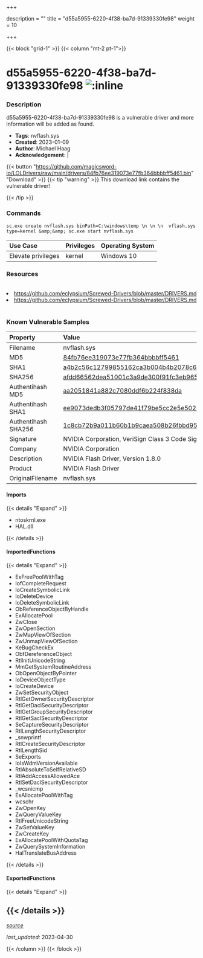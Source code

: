 +++

description = ""
title = "d55a5955-6220-4f38-ba7d-91339330fe98"
weight = 10

+++


{{< block "grid-1" >}}
{{< column "mt-2 pt-1">}}


# d55a5955-6220-4f38-ba7d-91339330fe98 ![:inline](/images/twitter_verified.png) 


### Description

d55a5955-6220-4f38-ba7d-91339330fe98 is a vulnerable driver and more information will be added as found.
- **Tags**: nvflash.sys
- **Created**: 2023-01-09
- **Author**: Michael Haag
- **Acknowledgement**:  | [](https://twitter.com/)

{{< button "https://github.com/magicsword-io/LOLDrivers/raw/main/drivers/84fb76ee319073e77fb364bbbbff5461.bin" "Download" >}}
{{< tip "warning" >}}
This download link contains the vulnerable driver!

{{< /tip >}}

### Commands

```
sc.exe create nvflash.sys binPath=C:\windows\temp \n \n \n  vflash.sys type=kernel &amp;&amp; sc.exe start nvflash.sys
```

| Use Case | Privileges | Operating System | 
|:---- | ---- | ---- |
| Elevate privileges | kernel | Windows 10 |

### Resources
<br>
<li><a href=" https://github.com/eclypsium/Screwed-Drivers/blob/master/DRIVERS.md"> https://github.com/eclypsium/Screwed-Drivers/blob/master/DRIVERS.md</a></li>
<li><a href="https://github.com/eclypsium/Screwed-Drivers/blob/master/DRIVERS.md">https://github.com/eclypsium/Screwed-Drivers/blob/master/DRIVERS.md</a></li>
<br>

### Known Vulnerable Samples

| Property           | Value |
|:-------------------|:------|
| Filename           | nvflash.sys |
| MD5                | [84fb76ee319073e77fb364bbbbff5461](https://www.virustotal.com/gui/file/84fb76ee319073e77fb364bbbbff5461) |
| SHA1               | [a4b2c56c12799855162ca3b004b4b2078c6ecf77](https://www.virustotal.com/gui/file/a4b2c56c12799855162ca3b004b4b2078c6ecf77) |
| SHA256             | [afdd66562dea51001c3a9de300f91fc3eb965d6848dfce92ccb9b75853e02508](https://www.virustotal.com/gui/file/afdd66562dea51001c3a9de300f91fc3eb965d6848dfce92ccb9b75853e02508) |
| Authentihash MD5   | [aa2051841a882c7080ddf6b224f838da](https://www.virustotal.com/gui/search/authentihash%253Aaa2051841a882c7080ddf6b224f838da) |
| Authentihash SHA1  | [ee9073dedb3f05797de41f79be5cc2e5e5028b61](https://www.virustotal.com/gui/search/authentihash%253Aee9073dedb3f05797de41f79be5cc2e5e5028b61) |
| Authentihash SHA256| [1c8cb72b9a011b60b1b9caea508b26fbbd95a1e3634af66082417381fe6544fb](https://www.virustotal.com/gui/search/authentihash%253A1c8cb72b9a011b60b1b9caea508b26fbbd95a1e3634af66082417381fe6544fb) |
| Signature         | NVIDIA Corporation, VeriSign Class 3 Code Signing 2010 CA, VeriSign   |
| Company           | NVIDIA Corporation |
| Description       | NVIDIA Flash Driver, Version 1.8.0 |
| Product           | NVIDIA Flash Driver |
| OriginalFilename  | nvflash.sys |


#### Imports
{{< details "Expand" >}}
* ntoskrnl.exe
* HAL.dll

{{< /details >}}
#### ImportedFunctions
{{< details "Expand" >}}
* ExFreePoolWithTag
* IofCompleteRequest
* IoCreateSymbolicLink
* IoDeleteDevice
* IoDeleteSymbolicLink
* ObReferenceObjectByHandle
* ExAllocatePool
* ZwClose
* ZwOpenSection
* ZwMapViewOfSection
* ZwUnmapViewOfSection
* KeBugCheckEx
* ObfDereferenceObject
* RtlInitUnicodeString
* MmGetSystemRoutineAddress
* ObOpenObjectByPointer
* IoDeviceObjectType
* IoCreateDevice
* ZwSetSecurityObject
* RtlGetOwnerSecurityDescriptor
* RtlGetDaclSecurityDescriptor
* RtlGetGroupSecurityDescriptor
* RtlGetSaclSecurityDescriptor
* SeCaptureSecurityDescriptor
* RtlLengthSecurityDescriptor
* _snwprintf
* RtlCreateSecurityDescriptor
* RtlLengthSid
* SeExports
* IoIsWdmVersionAvailable
* RtlAbsoluteToSelfRelativeSD
* RtlAddAccessAllowedAce
* RtlSetDaclSecurityDescriptor
* _wcsnicmp
* ExAllocatePoolWithTag
* wcschr
* ZwOpenKey
* ZwQueryValueKey
* RtlFreeUnicodeString
* ZwSetValueKey
* ZwCreateKey
* ExAllocatePoolWithQuotaTag
* ZwQuerySystemInformation
* HalTranslateBusAddress

{{< /details >}}
#### ExportedFunctions
{{< details "Expand" >}}

{{< /details >}}
-----



[*source*](https://github.com/magicsword-io/LOLDrivers/tree/main/yaml/d55a5955-6220-4f38-ba7d-91339330fe98.yaml)

*last_updated:* 2023-04-30








{{< /column >}}
{{< /block >}}
